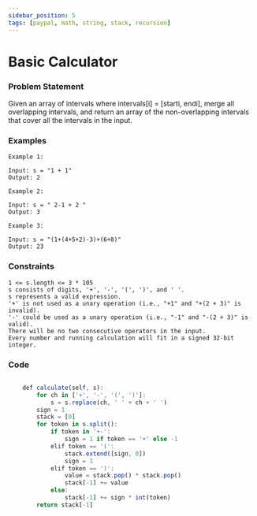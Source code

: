```yaml
---
sidebar_position: 5
tags: [paypal, math, string, stack, recursion]
---
```


# Basic Calculator

### Problem Statement

Given an array of intervals where intervals[i] = [starti, endi], merge all overlapping intervals, and return an array of the non-overlapping intervals that cover all the intervals in the input.

### Examples

```
Example 1:

Input: s = "1 + 1"
Output: 2

Example 2:

Input: s = " 2-1 + 2 "
Output: 3

Example 3:

Input: s = "(1+(4+5+2)-3)+(6+8)"
Output: 23
```

### Constraints

```
1 <= s.length <= 3 * 105
s consists of digits, '+', '-', '(', ')', and ' '.
s represents a valid expression.
'+' is not used as a unary operation (i.e., "+1" and "+(2 + 3)" is invalid).
'-' could be used as a unary operation (i.e., "-1" and "-(2 + 3)" is valid).
There will be no two consecutive operators in the input.
Every number and running calculation will fit in a signed 32-bit integer.
```

### Code

```jsx title="Python3 Code"

    def calculate(self, s):
        for ch in ['+', '-', '(', ')']:
            s = s.replace(ch, ' ' + ch + ' ')
        sign = 1
        stack = [0]
        for token in s.split():
            if token in '+-':
                sign = 1 if token == '+' else -1
            elif token == '(':
                stack.extend([sign, 0])
                sign = 1
            elif token == ')':
                value = stack.pop() * stack.pop()
                stack[-1] += value
            else:
                stack[-1] += sign * int(token)
        return stack[-1]
```
